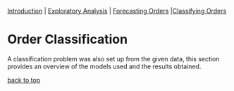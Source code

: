 [Introduction](./../../index.md) | [Exploratory Analysis](./../pages/data_exploration.md) | [Forecasting Orders](./../pages/order_forecasting.md) |[Classifying Orders](./../pages/order_classification.md)

# Order Classification

A classification problem was also set up from the given data, this
section provides an overview of the models used and the results
obtained.

[back to top](./../pages/order_classification.md)
